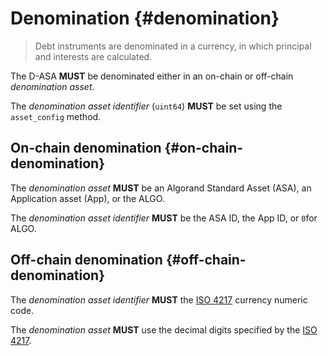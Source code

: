 # Denomination {#denomination}

> Debt instruments are denominated in a currency, in which principal and interests
> are calculated.

The D-ASA **MUST** be denominated either in an on-chain or off-chain *denomination
asset*.

The *denomination asset identifier* (`uint64`) **MUST** be set using the `asset_config`
method.

## On-chain denomination {#on-chain-denomination}

The *denomination asset* **MUST** be an Algorand Standard Asset (ASA), an Application
asset (App), or the ALGO.

The *denomination asset identifier* **MUST** be the ASA ID, the App ID, or `0`for
ALGO.

## Off-chain denomination {#off-chain-denomination}

The *denomination asset identifier* **MUST** the <a href="https://en.wikipedia.org/wiki/ISO_4217">ISO
4217</a> currency numeric code.

The *denomination asset* **MUST** use the decimal digits specified by the <a href="https://en.wikipedia.org/wiki/ISO_4217">ISO
4217</a>.
